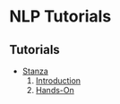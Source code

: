 # NLP Tutorials

## Tutorials
- [Stanza](https://github.com/stanfordnlp/stanza)
    1. [Introduction](stanza/index.md)
    2. [Hands-On](stanza/Stanza.md)